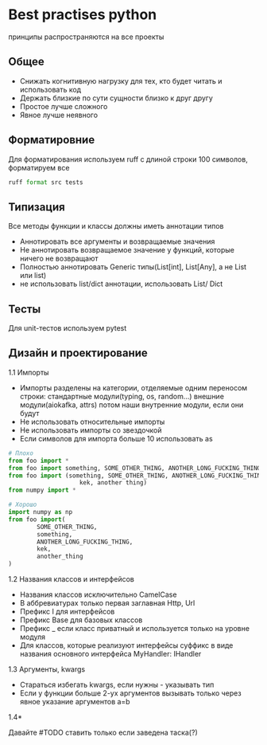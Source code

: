 # Best practises python

принципы распространяются на все проекты

## Общее
* Снижать когнитивную нагрузку для тех, кто будет читать и использовать код
* Держать близкие по сути сущности близко к друг другу
* Простое лучше сложного
* Явное лучше неявного

## Форматировние

Для форматирования используем ruff с длиной строки 100 символов, форматируем все
```python
ruff format src tests
```

## Типизация
Все методы функции и классы должны иметь аннотации типов
* Аннотировать все аргументы и возвращаемые значения
* Не аннотировать возвращаемое значение у функций, которые ничего не возвращают
* Полностью аннотировать Generic типы(List[int], List[Any], а не List или list)
* не использовать list/dict аннотации, использовать List/ Dict

## Тесты

Для unit-тестов используем pytest

## Дизайн и проектирование

1.1 Импорты
* Импорты разделены на категории, отделяемые одним переносом строки: стандартные модули(typing, os, random...) внешние модули(aiokafka, attrs) потом наши внутренние модули, если они будут
* Не использовать относительные импорты
* Не использовать импорты со звездочкой
* Если символов для импорта больше 10 использовать as
```python
# Плохо
from foo import *
from foo import something, SOME_OTHER_THING, ANOTHER_LONG_FUCKING_THING, thing_with_extremely_long_name, kek, another thing
from foo import (something, SOME_OTHER_THING, ANOTHER_LONG_FUCKING_THING, thing_with_extremely_long_name,
                    kek, another thing)
from numpy import *

# Хорошо
import numpy as np
from foo import(
        SOME_OTHER_THING,
        something,
        ANOTHER_LONG_FUCKING_THING,
        kek,
        another_thing
)
```

1.2 Названия классов и интерфейсов
* Названия классов исключительно CamelCase
* В аббревиатурах только первая заглавная Http, Url
* Префикс I для интерфейсов
* Префикс Base для базовых классов
* Префикс _ если класс приватный и используется только на уровне модуля
* Для классов, которые реализуют интерфейсы суффикс в виде названия основного интерфейса MyHandler: IHandler

1.3 Аргументы, kwargs
* Стараться избегать kwargs, если нужны - указывать тип
* Если у функции больше 2-ух аргументов вызывать только через явное указание аргументов a=b


1.4*

Давайте #TODO ставить только если заведена таска(?)